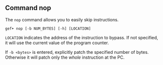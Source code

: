 ## Command nop ##

The `nop` command allows you to easily skip instructions.

```
gef➤ nop [-b NUM_BYTES] [-h] [LOCATION]
```

`LOCATION` indicates the address of the instruction to bypass. If not
specified, it will use the current value of the program counter.

If `-b <bytes>` is entered, explicitly patch the specified number of bytes.
Otherwise it will patch only the _whole_ instruction at the PC.
